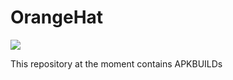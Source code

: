 # OrangeHat
<a href="./LICENSE.md"><img src="https://img.shields.io/badge/license-EPLv2-blue.svg"></a>

This repository at the moment contains APKBUILDs
